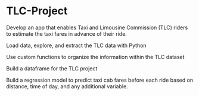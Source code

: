 # TLC-Project
Develop an app that enables Taxi and Limousine Commission (TLC) riders to estimate the taxi fares in advance of their ride.

Load data, explore, and extract the TLC data with Python

Use custom functions to organize the information within the TLC dataset

Build a dataframe for the TLC project

Build a regression model to predict taxi cab fares before each ride based on distance, time of day, and any additional variable.

